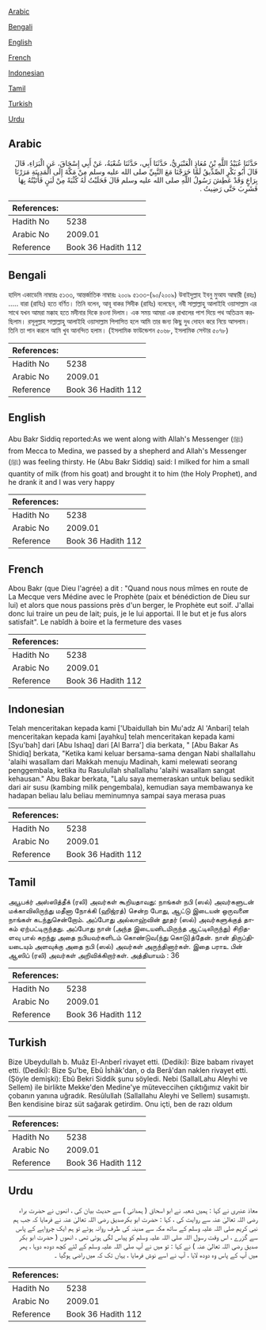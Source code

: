 [Arabic](#arabic)

[Bengali](#bengali)

[English](#english)

[French](#french)

[Indonesian](#indonesian)

[Tamil](#tamil)

[Turkish](#turkish)

[Urdu](#urdu)

## Arabic


<div dir="rtl" lang="ar" style={{fontSize:'larger',backgroundColor:'#f8f9fa',padding:20}}>
حَدَّثَنَا عُبَيْدُ اللَّهِ بْنُ مُعَاذٍ الْعَنْبَرِيُّ، حَدَّثَنَا أَبِي، حَدَّثَنَا شُعْبَةُ، عَنْ أَبِي إِسْحَاقَ، عَنِ الْبَرَاءِ، قَالَ قَالَ أَبُو بَكْرٍ الصِّدِّيقُ لَمَّا خَرَجْنَا مَعَ النَّبِيِّ صلى الله عليه وسلم مِنْ مَكَّةَ إِلَى الْمَدِينَةِ مَرَرْنَا بِرَاعٍ وَقَدْ عَطِشَ رَسُولُ اللَّهِ صلى الله عليه وسلم قَالَ فَحَلَبْتُ لَهُ كُثْبَةً مِنْ لَبَنٍ فَأَتَيْتُهُ بِهَا فَشَرِبَ حَتَّى رَضِيتُ ‏.‏
</div>
<div style={{backgroundColor:'#f8f9fa',padding:20, marginBottom: 10}}><table> <thead> <tr> <th>References:</th> <th></th> </tr> </thead> <tbody><tr><td>Hadith No</td><td>5238</td></tr><tr><td>Arabic No</td><td>2009.01</td></tr><tr><td>Reference</td><td>Book 36 Hadith 112</td></tr></tbody></table></div>

## Bengali


<div dir="ltr" lang="bn" style={{fontSize:'larger',backgroundColor:'#f8f9fa',padding:20}}>
হাদিস একাডেমি নাম্বারঃ ৫১৩৩, আন্তর্জাতিক নাম্বারঃ ২০০৯ ৫১৩৩-(৯০/২০০৯) উবাইদুল্লাহ ইবনু মুআয আম্বারী (রহঃ) ..... বারা (রাযিঃ) হতে বর্ণিত। তিনি বলেন, আবূ বাকর সিদীক (রাযিঃ) বলেছেন, নবী সাল্লাল্লাহু আলাইহি ওয়াসাল্লাম এর সাথে যখন আমরা মক্কাহ হতে মদীনার দিকে রওনা দিলাম। এক সময় আমরা এক রাখালের পাশ দিয়ে পথ অতিক্রম করছিলাম। রসূলুল্লাহ সাল্লাল্লাহু আলাইহি ওয়াসাল্লাম পিপাসিত হলে আমি তার জন্য কিছু দুধ দোহন করে নিয়ে আসলাম। তিনি তা পান করলে আমি খুব আনন্দিত হলাম। (ইসলামিক ফাউন্ডেশন ৫০৬৮, ইসলামিক সেন্টার ৫০৭৮)
</div>
<div style={{backgroundColor:'#f8f9fa',padding:20, marginBottom: 10}}><table> <thead> <tr> <th>References:</th> <th></th> </tr> </thead> <tbody><tr><td>Hadith No</td><td>5238</td></tr><tr><td>Arabic No</td><td>2009.01</td></tr><tr><td>Reference</td><td>Book 36 Hadith 112</td></tr></tbody></table></div>

## English


<div dir="ltr" lang="en" style={{fontSize:'larger',backgroundColor:'#f8f9fa',padding:20}}>
Abu Bakr Siddiq reported:As we went along with Allah's Messenger (ﷺ) from Mecca to Medina, we passed by a shepherd and Allah's Messenger (ﷺ) was feeling thirsty. He (Abu Bakr Siddiq) said: I milked for him a small quantity of milk (from his goat) and brought it to him (the Holy Prophet), and he drank it and I was very happy
</div>
<div style={{backgroundColor:'#f8f9fa',padding:20, marginBottom: 10}}><table> <thead> <tr> <th>References:</th> <th></th> </tr> </thead> <tbody><tr><td>Hadith No</td><td>5238</td></tr><tr><td>Arabic No</td><td>2009.01</td></tr><tr><td>Reference</td><td>Book 36 Hadith 112</td></tr></tbody></table></div>

## French


<div dir="ltr" lang="fr" style={{fontSize:'larger',backgroundColor:'#f8f9fa',padding:20}}>
Abou Bakr (que Dieu l'agrée) a dit : "Quand nous nous mîmes en route de La Mecque vers Médine avec le Prophète (paix et bénédiction de Dieu sur lui) et alors que nous passions près d'un berger, le Prophète eut soif. J'allai donc lui traire un peu de lait; puis, je le lui apportai. Il le but et je fus alors satisfait". Le nabîdh à boire et la fermeture des vases
</div>
<div style={{backgroundColor:'#f8f9fa',padding:20, marginBottom: 10}}><table> <thead> <tr> <th>References:</th> <th></th> </tr> </thead> <tbody><tr><td>Hadith No</td><td>5238</td></tr><tr><td>Arabic No</td><td>2009.01</td></tr><tr><td>Reference</td><td>Book 36 Hadith 112</td></tr></tbody></table></div>

## Indonesian


<div dir="ltr" lang="id" style={{fontSize:'larger',backgroundColor:'#f8f9fa',padding:20}}>
Telah menceritakan kepada kami ['Ubaidullah bin Mu'adz Al 'Anbari] telah menceritakan kepada kami [ayahku] telah menceritakan kepada kami [Syu'bah] dari [Abu Ishaq] dari [Al Barra'] dia berkata, " [Abu Bakar As Shidiq] berkata, "Ketika kami keluar bersama-sama dengan Nabi shallallahu 'alaihi wasallam dari Makkah menuju Madinah, kami melewati seorang penggembala, ketika itu Rasulullah shallallahu 'alaihi wasallam sangat kehausan." Abu Bakar berkata, "Lalu saya memeraskan untuk beliau sedikit dari air susu (kambing milik pengembala), kemudian saya membawanya ke hadapan beliau lalu beliau meminumnya sampai saya merasa puas
</div>
<div style={{backgroundColor:'#f8f9fa',padding:20, marginBottom: 10}}><table> <thead> <tr> <th>References:</th> <th></th> </tr> </thead> <tbody><tr><td>Hadith No</td><td>5238</td></tr><tr><td>Arabic No</td><td>2009.01</td></tr><tr><td>Reference</td><td>Book 36 Hadith 112</td></tr></tbody></table></div>

## Tamil


<div dir="ltr" lang="ta" style={{fontSize:'larger',backgroundColor:'#f8f9fa',padding:20}}>
அபூபக்ர் அஸ்ஸித்தீக் (ரலி) அவர்கள் கூறியதாவது: நாங்கள் நபி (ஸல்) அவர்களுடன் மக்காவிலிருந்து மதீனா நோக்கி (ஹிஜ்ரத்) சென்ற போது, ஆட்டு இடையன் ஒருவனை நாங்கள் கடந்துசென்றோம். அப்போது அல்லாஹ்வின் தூதர் (ஸல்) அவர்களுக்குத் தாகம் ஏற்பட்டிருந்தது. அப்போது நான் (அந்த இடையனிடமிருந்த ஆட்டிலிருந்து) சிறிதளவு பால் கறந்து அதை நபியவர்களிடம் கொண்டுவ(ந்து கொடு)த்தேன். நான் திருப்தியடையும் அளவுக்கு அதை நபி (ஸல்) அவர்கள் அருந்தினார்கள். இதை பராஉ பின் ஆஸிப் (ரலி) அவர்கள் அறிவிக்கிறார்கள். அத்தியாயம் : 36
</div>
<div style={{backgroundColor:'#f8f9fa',padding:20, marginBottom: 10}}><table> <thead> <tr> <th>References:</th> <th></th> </tr> </thead> <tbody><tr><td>Hadith No</td><td>5238</td></tr><tr><td>Arabic No</td><td>2009.01</td></tr><tr><td>Reference</td><td>Book 36 Hadith 112</td></tr></tbody></table></div>

## Turkish


<div dir="ltr" lang="tr" style={{fontSize:'larger',backgroundColor:'#f8f9fa',padding:20}}>
Bize Ubeydullah b. Muâz El-Anberî rivayet etti. (Dediki): Bize babam rivayet etti. (Dediki): Bize Şu'be, Ebû İshâk'dan, o da Berâ'dan naklen rivayet etti. (Şöyle demişki): Ebû Bekri Siddik şunu söyledi. Nebi (SallalLahu Aleyhi ve Sellem) ile birlikte Mekke'den Medine'ye müteveccihen çıktığımız vakit bir çobanın yanına uğradık. Resûlullah (Sallallahu Aleyhi ve Sellem) susamıştı. Ben kendisine biraz süt sağarak getirdim. Onu içti, ben de razı oldum
</div>
<div style={{backgroundColor:'#f8f9fa',padding:20, marginBottom: 10}}><table> <thead> <tr> <th>References:</th> <th></th> </tr> </thead> <tbody><tr><td>Hadith No</td><td>5238</td></tr><tr><td>Arabic No</td><td>2009.01</td></tr><tr><td>Reference</td><td>Book 36 Hadith 112</td></tr></tbody></table></div>

## Urdu


<div dir="rtl" lang="ur" style={{fontSize:'larger',backgroundColor:'#f8f9fa',padding:20}}>
معاذ عنبری نے کہا : ہمیں شعبہ نے ابو اسحاق ( ہمدانی ) سے حدیث بیان کی ، انھوں نے حضرت براء رضی اللہ تعالیٰ عنہ سے روایت کی ، کہا : حضرت ابو بکرصدیق رضی اللہ تعالیٰ عنہ نے فرمایا کہ جب ہم نبی کریم صلی اللہ علیہ وسلم کے ساتھ مکہ سے مدینہ کی طرف روانہ ہوئے تو ہم ایک چرواہے کے پاس سے گزرے ، اس وقت رسول اللہ صلی اللہ علیہ وسلم کو پیاس لگی ہوئی تھی ، انھوں ( حضرت ابو بکر صدیق رضی اللہ تعالیٰ عنہ ) نے کہا : تو میں نے آپ صلی اللہ علیہ وسلم کے لئے کچھ دودھ دوہا ، پھر میں آپ کے پاس وہ دودھ لایا ، آپ نے اسے نوش فرمایا ، یہاں تک کہ میں راضی ہوگیا ۔
</div>
<div style={{backgroundColor:'#f8f9fa',padding:20, marginBottom: 10}}><table> <thead> <tr> <th>References:</th> <th></th> </tr> </thead> <tbody><tr><td>Hadith No</td><td>5238</td></tr><tr><td>Arabic No</td><td>2009.01</td></tr><tr><td>Reference</td><td>Book 36 Hadith 112</td></tr></tbody></table></div>